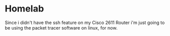 # Homelab
Since i didn't have the ssh feature on my Cisco 2611 Router i'm just going to be using the packet tracer software on linux, for
now.


